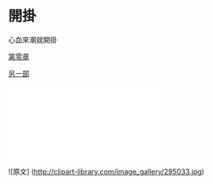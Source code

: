 # 開掛
心血來潮就開掛

[第零章](000/000.md)

[另一部](001/000.md)

![圖](images/295003.img)

![原文] (http://clipart-library.com/image_gallery/295033.jpg)

